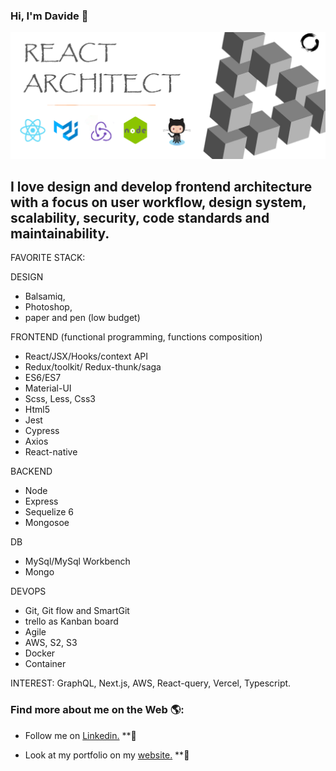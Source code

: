 ### Hi, I'm Davide 👋

![](/cover-01.png)

## I love design and develop frontend architecture with a focus on user workflow, design system, scalability, security, code standards and maintainability.

FAVORITE STACK:

DESIGN

- Balsamiq,
- Photoshop,
- paper and pen (low budget)

FRONTEND (functional programming, functions composition)

- React/JSX/Hooks/context API
- Redux/toolkit/ Redux-thunk/saga
- ES6/ES7
- Material-UI
- Scss, Less, Css3
- Html5
- Jest
- Cypress
- Axios
- React-native

BACKEND

- Node
- Express
- Sequelize 6
- Mongosoe

DB

- MySql/MySql Workbench
- Mongo

DEVOPS

- Git, Git flow and SmartGit
- trello as Kanban board
- Agile
- AWS, S2, S3
- Docker
- Container

INTEREST: GraphQL, Next.js, AWS, React-query, Vercel, Typescript.

### Find more about me on the Web 🌎:

- Follow me on <a href="https://www.linkedin.com/in/davide-mezzetti-6272a635/">Linkedin.</a> \*\*💼

- Look at my portfolio on my <a href="https://www.linkedin.com/in/davide-mezzetti-6272a635/">website.</a> \*\*🚀

